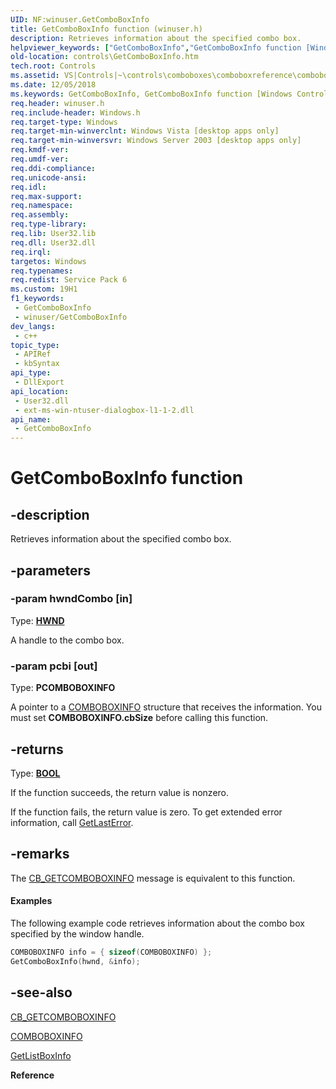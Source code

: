 ```yaml
---
UID: NF:winuser.GetComboBoxInfo
title: GetComboBoxInfo function (winuser.h)
description: Retrieves information about the specified combo box.
helpviewer_keywords: ["GetComboBoxInfo","GetComboBoxInfo function [Windows Controls]","_win32_GetComboBoxInfo","_win32_GetComboBoxInfo_cpp","controls.GetComboBoxInfo","controls._win32_GetComboBoxInfo","winuser/GetComboBoxInfo"]
old-location: controls\GetComboBoxInfo.htm
tech.root: Controls
ms.assetid: VS|Controls|~\controls\comboboxes\comboboxreference\comboboxfunctions\getcomboboxinfo.htm
ms.date: 12/05/2018
ms.keywords: GetComboBoxInfo, GetComboBoxInfo function [Windows Controls], _win32_GetComboBoxInfo, _win32_GetComboBoxInfo_cpp, controls.GetComboBoxInfo, controls._win32_GetComboBoxInfo, winuser/GetComboBoxInfo
req.header: winuser.h
req.include-header: Windows.h
req.target-type: Windows
req.target-min-winverclnt: Windows Vista [desktop apps only]
req.target-min-winversvr: Windows Server 2003 [desktop apps only]
req.kmdf-ver: 
req.umdf-ver: 
req.ddi-compliance: 
req.unicode-ansi: 
req.idl: 
req.max-support: 
req.namespace: 
req.assembly: 
req.type-library: 
req.lib: User32.lib
req.dll: User32.dll
req.irql: 
targetos: Windows
req.typenames: 
req.redist: Service Pack 6
ms.custom: 19H1
f1_keywords:
 - GetComboBoxInfo
 - winuser/GetComboBoxInfo
dev_langs:
 - c++
topic_type:
 - APIRef
 - kbSyntax
api_type:
 - DllExport
api_location:
 - User32.dll
 - ext-ms-win-ntuser-dialogbox-l1-1-2.dll
api_name:
 - GetComboBoxInfo
---
```


# GetComboBoxInfo function


## -description

Retrieves information about the specified combo box.

## -parameters

### -param hwndCombo [in]

Type: <b><a href="https://docs.microsoft.com/windows/desktop/WinProg/windows-data-types">HWND</a></b>

A handle to the combo box.

### -param pcbi [out]

Type: <b>PCOMBOBOXINFO</b>

A pointer to a <a href="https://docs.microsoft.com/windows/desktop/api/winuser/ns-winuser-comboboxinfo">COMBOBOXINFO</a> structure that receives the information. You must set <b>COMBOBOXINFO.cbSize</b> before calling this function.

## -returns

Type: <b><a href="https://docs.microsoft.com/windows/desktop/WinProg/windows-data-types">BOOL</a></b>

If the function succeeds, the return value is nonzero.

If the function fails, the return value is zero. To get extended error information, call <a href="https://docs.microsoft.com/windows/desktop/api/errhandlingapi/nf-errhandlingapi-getlasterror">GetLastError</a>.

## -remarks

The <a href="https://docs.microsoft.com/windows/desktop/Controls/cb-getcomboboxinfo">CB_GETCOMBOBOXINFO</a> message is equivalent to this function.


#### Examples

The following example code retrieves information about the combo box specified by the window handle.


```cpp
COMBOBOXINFO info = { sizeof(COMBOBOXINFO) };
GetComboBoxInfo(hwnd, &info);

```

## -see-also

<a href="https://docs.microsoft.com/windows/desktop/Controls/cb-getcomboboxinfo">CB_GETCOMBOBOXINFO</a>



<a href="https://docs.microsoft.com/windows/desktop/api/winuser/ns-winuser-comboboxinfo">COMBOBOXINFO</a>



<a href="https://docs.microsoft.com/windows/desktop/api/winuser/nf-winuser-getlistboxinfo">GetListBoxInfo</a>



<b>Reference</b>

